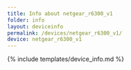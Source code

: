```yaml
---
title: Info about netgear_r6300_v1
folder: info
layout: deviceinfo
permalink: /devices/netgear_r6300_v1/
device: netgear_r6300_v1
---
```

{% include templates/device_info.md %}
